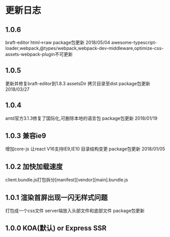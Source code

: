 # 更新日志

## 1.0.6 
braft-editor html->raw
package包更新 2018/05/04
awesome-typescript-loader,webpack,@types/webpack,webpack-dev-middleware,optimize-css-assets-webpack-plugin不可更新

## 1.0.5 
更新并修复braft-editor到1.8.3
assetsDir 拷贝目录至dist
package包更新 2018/03/27

## 1.0.4 
antd官方3.1.3修复了国际化,可删除本地的语言包
package包更新 2018/01/19

## 1.0.3 兼容ie9
增加core-js 让react V16支持IE9,IE10
目录结构变更
package包更新 2018/01/05

## 1.0.2 加快加载速度
client.bundle.js打包拆分[manifest][vendor][main].bundle.js

## 1.0.1 渲染首屏出现一闪无样式问题
打包成一个css文件
server端放入头部文件和底部文件
package包更新

## 1.0.0 KOA(默认) or Express SSR